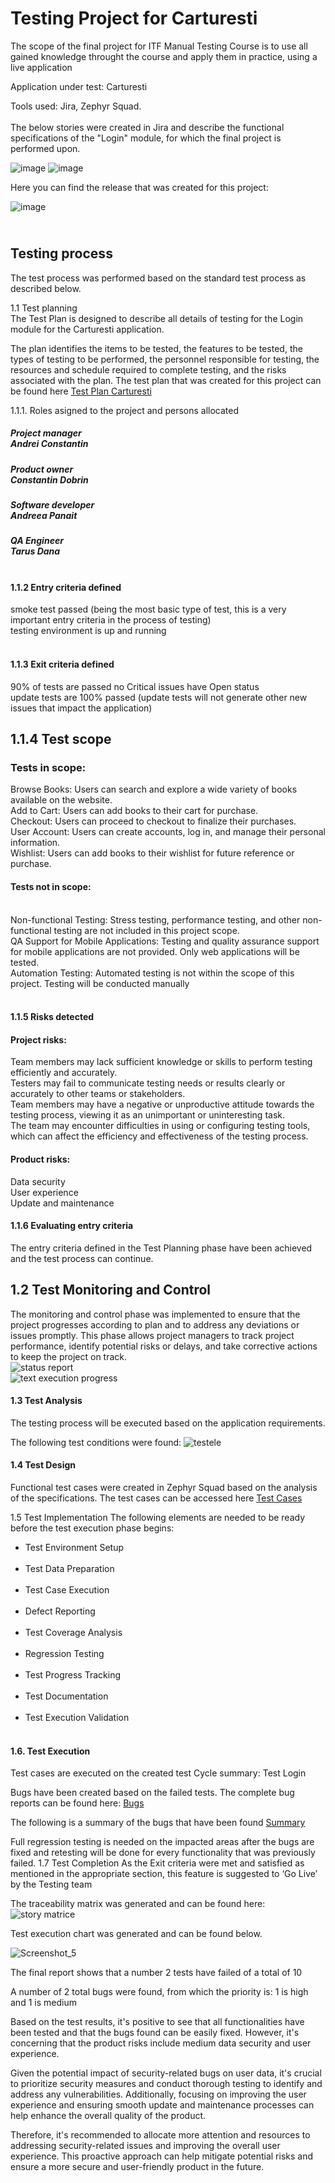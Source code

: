 <h1>Testing Project for Carturesti</h1>
The scope of the final project for ITF Manual Testing Course is to use all gained knowledge throught the course and apply them in practice, using a live application

Application under test: Carturesti

Tools used: Jira, Zephyr Squad.<br>
<br>
The below stories were created in Jira and describe the functional specifications of the "Login" module, for which the final project is performed upon.

![image](https://github.com/TarusDana/Testare-Manuala/assets/166814004/7ee58839-9b02-429c-9f15-096d54cf6350)
![image](https://github.com/TarusDana/Testare-Manuala/assets/166814004/91fb84ce-1c08-4f9e-bfef-b4696b4d2838)



Here you can find the release that was created for this project:

![image](https://github.com/TarusDana/Testare-Manuala/assets/166814004/4d66ba4e-f990-4e73-b64c-736711238058)


<h2><br>
Testing process<br></h2>
The test process was performed based on the standard test process as described below.

1.1 Test planning<br>
The Test Plan is designed to describe all details of testing for the Login module for the Carturesti application.

The plan identifies the items to be tested, the features to be tested, the types of testing to be performed, the personnel responsible for testing, the resources and schedule required to complete testing, and the risks associated with the plan. The test plan that was created for this project can be found here [Test Plan Carturesti](https://github.com/TarusDana/Testare-Manuala/files/14969886/Copy.of.Untitled.document.docx)

1.1.1. Roles asigned to the project and persons allocated


<h5>Project manager<br>
Andrei Constantin<br>
<h5>Product owner<br>
Constantin Dobrin<br>
<h5>Software developer<br>
Andreea Panait<br>
<h5>QA Engineer<br>
Tarus Dana<br><br>
<h4>1.1.2 Entry criteria defined</h4>
smoke test passed (being the most basic type of test, this is a very important entry criteria in the process of testing)<br>
testing environment is up and running<br><br>
<h4>1.1.3 Exit criteria defined</h4>
90% of tests are passed
no Critical issues have Open status<br>
update tests are 100% passed (update tests will not generate other new issues that impact the application)<br>

## 1.1.4 Test scope
### Tests in scope:
Browse Books: Users can search and explore a wide variety of books available on the website.<br>
Add to Cart: Users can add books to their cart for purchase.<br>
Checkout: Users can proceed to checkout to finalize their purchases.<br>
User Account: Users can create accounts, log in, and manage their personal information.<br>
Wishlist: Users can add books to their wishlist for future reference or purchase.<br>


<h4>Tests not in scope:</h4><br>
Non-functional Testing: Stress testing, performance testing, and other non-functional testing are not included in this project scope.<br>
QA Support for Mobile Applications: Testing and quality assurance support for mobile applications are not provided. Only web applications will be tested.<br>
Automation Testing: Automated testing is not within the scope of this project. Testing will be conducted manually<br>
<br>
<h4>1.1.5 Risks detected</h4>
<h4>Project risks:</h4>
Team members may lack sufficient knowledge or skills to perform testing efficiently and accurately.<br>
Testers may fail to communicate testing needs or results clearly or accurately to other teams or stakeholders.<br>
Team members may have a negative or unproductive attitude towards the testing process, viewing it as an unimportant or uninteresting task.<br>
The team may encounter difficulties in using or configuring testing tools, which can affect the efficiency and effectiveness of the testing process.<br>

<h4>Product risks:</h4>
Data security<br>
User experience<br>
Update and maintenance<br>
<h4>1.1.6 Evaluating entry criteria</h4>
The entry criteria defined in the Test Planning phase have been achieved and the test process can continue.<br>

<h2>1.2 Test Monitoring and Control</h2>

The monitoring and control phase was implemented to ensure that the project progresses according to plan and to address any deviations or issues promptly. This phase allows project managers to track project performance, identify potential risks or delays, and take corrective actions to keep the project on track.<br>
![status report](https://github.com/TarusDana/Testare-Manuala/assets/166814004/aab40c37-f6cd-451c-82c7-f1ae499c2b23)<br>
![text execution progress](https://github.com/TarusDana/Testare-Manuala/assets/166814004/e282b7ea-9d0b-4545-9bf9-e5ebe78010e1)<br>

<h4>1.3 Test Analysis</h4>
The testing process will be executed based on the application requirements.

The following test conditions were found:
![testele](https://github.com/TarusDana/Testare-Manuala/assets/166814004/8aa6d450-e03b-4a66-8c15-aa33381381cd)<br>
<h4>1.4 Test Design</h4>

Functional test cases were created in Zephyr Squad based on the analysis of the specifications. The test cases can be accessed here [Test Cases](https://github.com/TarusDana/Testare-Manuala/files/14970560/Copy.of.Teste.-.Jira.csv.pdf)

1.5 Test Implementation
The following elements are needed to be ready before the test execution phase begins:<br>

<ul>
<li>Test Environment Setup</li><br>
<li>Test Data Preparation</li><br>
<li>Test Case Execution</li><br>
<li>Defect Reporting</li><br>
<li>Test Coverage Analysis</li><br>
<li>Regression Testing</li><br>
<li>Test Progress Tracking</li><br>
<li>Test Documentation</li><br>
<li>Test Execution Validation</li><br>
</ul>
<h4>1.6. Test Execution</h4>
Test cases are executed on the created test Cycle summary: Test Login

Bugs have been created based on the failed tests. The complete bug reports can be found here: [Bugs](https://github.com/TarusDana/Testare-Manuala/files/14970667/Bugs.-.Jira.1.csv.pdf)

The following is a summary of the bugs that have been found [Summary](https://github.com/TarusDana/Testare-Manuala/files/14970667/Bugs.-.Jira.1.csv.pdf)

Full regression testing is needed on the impacted areas after the bugs are fixed and retesting will be done for every functionality that was previously failed.
1.7 Test Completion As the Exit criteria were met and satisfied as mentioned in the appropriate section, this feature is suggested to ‘Go Live’ by the Testing team

The traceability matrix was generated and can be found here: ![story matrice](https://github.com/TarusDana/Testare-Manuala/assets/166814004/a9251957-5de2-48d9-b058-fc4d89b0f34b)

Test execution chart was generated and can be found below.

![Screenshot_5](https://github.com/TarusDana/Testare-Manuala/assets/166814004/f0736e4c-f241-4dfa-898f-f7f6951c6e7c)

The final report shows that a number 2 tests have failed of a total of 10

A number of 2 total bugs were found, from which the priority is: 1 is high and 1 is medium

Based on the test results, it's positive to see that all functionalities have been tested and that the bugs found can be easily fixed. However, it's concerning that the product risks include medium data security and user experience.

Given the potential impact of security-related bugs on user data, it's crucial to prioritize security measures and conduct thorough testing to identify and address any vulnerabilities. Additionally, focusing on improving the user experience and ensuring smooth update and maintenance processes can help enhance the overall quality of the product.

Therefore, it's recommended to allocate more attention and resources to addressing security-related issues and improving the overall user experience. This proactive approach can help mitigate potential risks and ensure a more secure and user-friendly product in the future.











